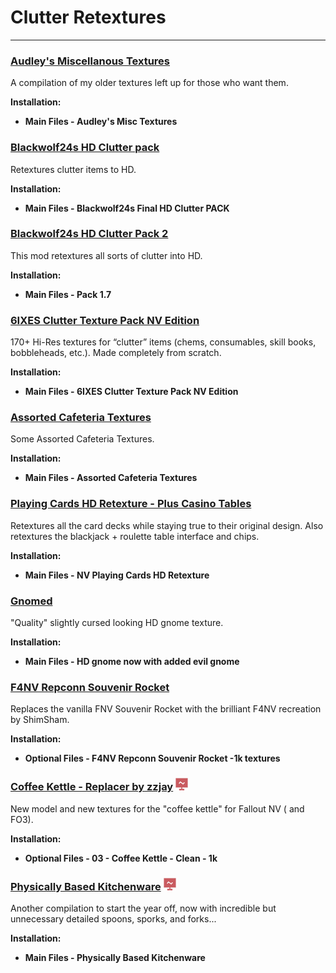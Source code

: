 # Clutter Retextures

---

### [Audley's Miscellanous Textures](https://www.nexusmods.com/newvegas/mods/58318)

A compilation of my older textures left up for those who want them.

**Installation:**

- **Main Files - Audley's Misc Textures**


### [Blackwolf24s HD Clutter pack](https://www.nexusmods.com/newvegas/mods/70035)

Retextures clutter items to HD.

**Installation:**

- **Main Files - Blackwolf24s Final HD Clutter PACK**


### [Blackwolf24s HD Clutter Pack 2](https://www.nexusmods.com/newvegas/mods/73186)

This mod retextures all sorts of clutter into HD.

**Installation:**

- **Main Files - Pack 1.7**


### [6IXES Clutter Texture Pack NV Edition](https://www.nexusmods.com/newvegas/mods/78608)

170+ Hi-Res textures for “clutter” items (chems, consumables, skill books, bobbleheads, etc.). Made completely from scratch.

**Installation:**

- **Main Files - 6IXES Clutter Texture Pack NV Edition**


### [Assorted Cafeteria Textures](https://www.nexusmods.com/newvegas/mods/71924)

Some Assorted Cafeteria Textures.

**Installation:**

- **Main Files - Assorted Cafeteria Textures**


### [Playing Cards HD Retexture - Plus Casino Tables](https://www.nexusmods.com/newvegas/mods/74394)

Retextures all the card decks while staying true to their original design. Also retextures the blackjack + roulette table interface and chips.

**Installation:**

- **Main Files - NV Playing Cards HD Retexture**


### [Gnomed](https://www.nexusmods.com/newvegas/mods/78218)

"Quality" slightly cursed looking HD gnome texture.

**Installation:**

- **Main Files - HD gnome now with added evil gnome**


### [F4NV Repconn Souvenir Rocket](https://www.nexusmods.com/newvegas/mods/82233)

Replaces the vanilla FNV Souvenir Rocket with the brilliant F4NV recreation by ShimSham. 

**Installation:**

- **Optional Files - F4NV Repconn Souvenir Rocket -1k textures**


### [Coffee Kettle - Replacer by zzjay](https://www.nexusmods.com/newvegas/mods/73682) ![](../static/img/Performance.png)

New model and new textures for the "coffee kettle" for Fallout NV ( and FO3).

**Installation:**

- **Optional Files - 03 - Coffee Kettle - Clean - 1k**


### [Physically Based Kitchenware](https://www.nexusmods.com/newvegas/mods/79541) ![](../static/img/Performance.png)

Another compilation to start the year off, now with incredible but unnecessary detailed spoons, sporks, and forks... 

**Installation:**

- **Main Files - Physically Based Kitchenware**


